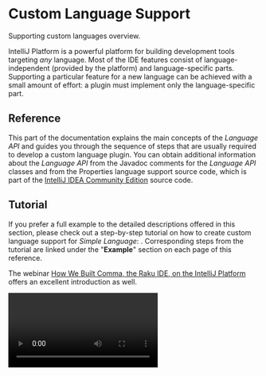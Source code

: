 <!-- Copyright 2000-2023 JetBrains s.r.o. and contributors. Use of this source code is governed by the Apache 2.0 license. -->

# Custom Language Support

<link-summary>Supporting custom languages overview.</link-summary>

IntelliJ Platform is a powerful platform for building development tools targeting *any* language.
Most of the IDE features consist of language-independent (provided by the platform) and language-specific parts.
Supporting a particular feature for a new language can be achieved with a small amount of effort:
a plugin must implement only the language-specific part.

## Reference

This part of the documentation explains the main concepts of the *Language API* and guides you through the sequence of steps that are usually required to develop a custom language plugin.
You can obtain additional information about the *Language API* from the Javadoc comments for the *Language API* classes and from the Properties language support source code, which is part of the [IntelliJ IDEA Community Edition](https://github.com/JetBrains/intellij-community) source code.

## Tutorial

If you prefer a full example to the detailed descriptions offered in this section, please check out a step-by-step tutorial on how to create custom language support for _Simple Language_:
[](custom_language_support_tutorial.md).
Corresponding steps from the tutorial are linked under the "**Example**" section on each page of this reference.

The webinar [How We Built Comma, the Raku IDE, on the IntelliJ Platform](https://blog.jetbrains.com/platform/2020/01/webinar-recording-how-we-built-comma-the-raku-ide-on-the-intellij-platform/) offers an excellent introduction as well.

<video src="https://www.youtube.com/watch?v=zDP9uUMYrvs" title="How We Built Comma, the Raku IDE, on the IntelliJ Platform"/>

## Topics

### Initial Setup

* [](registering_file_type.md)
* [](implementing_parser_and_psi.md)
* [](implementing_lexer.md)
* [](syntax_highlighting_and_error_highlighting.md)
* {columns="2"}

### Resolving and Completion

* [](references_and_resolve.md)
    * [](symbols.md)
    * [](declarations_and_references.md)
    * [](websymbols.md)
* [](navigation.md)
* [](code_completion.md)
* {columns="2"}

### Refactoring

* [](find_usages.md)
* [](safe_delete_refactoring.md)
* [](rename_refactoring.md)
* {columns="2"}

### Editor and IDE Features

* [](code_formatting.md)
* [](go_to_class_and_go_to_symbol.md)
* [](code_inspections_and_intentions.md)
* [](documentation.md)
* [](structure_view.md)
* [](parameter_info.md)
* [](navbar.md)
* [](inlay_hints.md)
* Code Hierarchy
* [](spell_checking.md)
* [](surround_with.md)
* [](additional_minor_features.md)
* {columns="2"}

See [](language_server_protocol.md) for supporting language servers.

<include from="snippets.md" element-id="missingContent"/>
